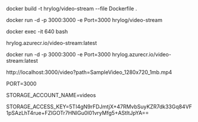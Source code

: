  docker build -t hrylog/video-stream --file Dockerfile .

 docker run -d -p 3000:3000 -e Port=3000 hrylog/video-stream

 docker exec -it 640 bash  


 hrylog.azurecr.io/video-stream:latest

 docker run -d -p 3000:3000 -e Port=3000  hrylog.azurecr.io/video-stream:latest


 http://localhost:3000/video?path=SampleVideo_1280x720_1mb.mp4

 PORT=3000

STORAGE_ACCOUNT_NAME=videos

STORAGE_ACCESS_KEY=5TI4gN9rFDJmtjX+47RMvbSuyKZR7dk33Gq84VF1pSAzLhT4rue+FZIGOTr7HNIGu0l01vryMfg5+AStItJpYA==
